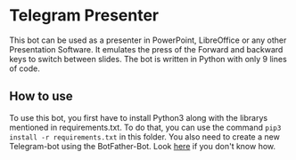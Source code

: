 # Telegram Presenter
This bot can be used as a presenter in PowerPoint, LibreOffice or any other Presentation Software. It emulates the press of the Forward and backward keys to switch between slides.
The bot is written in Python with only 9 lines of code.

## How to use
To use this bot, you first have to install Python3 along with the librarys mentioned in requirements.txt.
To do that, you can use the command `pip3 install -r requirements.txt` in this folder.
You also need to create a new Telegram-bot using the BotFather-Bot. Look [here](https://core.telegram.org/bots#6-botfather) if you don't know how.
